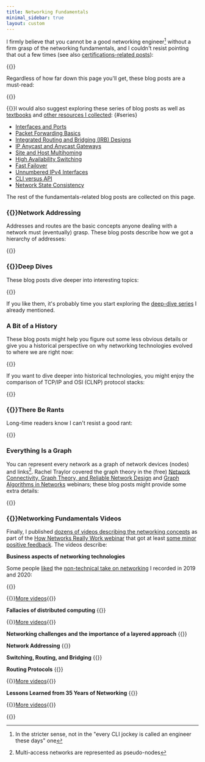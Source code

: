```yaml
---
title: Networking Fundamentals
minimal_sidebar: true
layout: custom
---
```

I firmly believe that you cannot be a good networking engineer[^CLI] without a firm grasp of the networking fundamentals, and I couldn't resist pointing that out a few times (see also [certifications-related posts](/tag/certifications/)):

{{<series-listing tag="important" weight="yes">}}

Regardless of how far down this page you'll get, these blog posts are a must-read:

{{<series-listing tag="must" weight="yes">}}

{{<plushy magic>}}I would also suggest exploring these series of blog posts as well as [textbooks](https://my.ipspace.net/bin/list?id=Net101#TEXTBOOK) and [other resources I collected](https://my.ipspace.net/bin/list?id=Net101#MORE):
{#series}

* [Interfaces and Ports](/series/if_port/)
* [Packet Forwarding Basics](/series/forwarding/)
* [Integrated Routing and Bridging (IRB) Designs](/series/irb/)
* [IP Anycast and Anycast Gateways](/series/anycast/)
* [Site and Host Multihoming](/series/multihoming/)
* [High Availability Switching](/series/ha-switching/)
* [Fast Failover](/series/fast-failover/)
* [Unnumbered IPv4 Interfaces](/series/unnumbered-interfaces/)
* [CLI versus API](/series/cli/)
* [Network State Consistency](/series/consistent-state/)

The rest of the fundamentals-related blog posts are collected on this page.

[^CLI]: In the stricter sense, not in the "every CLI jockey is called an engineer these days" one

### {{<plushy idea>}}Network Addressing

Addresses and routes are the basic concepts anyone dealing with a network must (eventually) grasp. These blog posts describe how we got a hierarchy of addresses:

{{<series-listing tag="addr">}}

### {{<plushy master>}}Deep Dives

These blog posts dive deeper into interesting topics:

{{<series-listing tag="deep">}}

If you like them, it's probably time you start exploring the [deep-dive series](#series) I already mentioned.

### A Bit of a History

These blog posts might help you figure out some less obvious details or give you a historical perspective on why networking technologies evolved to where we are right now:

{{<series-listing tag="history">}}

If you want to dive deeper into historical technologies, you might enjoy the comparison of TCP/IP and OSI (CLNP) protocol stacks:

{{<series-listing tag="osi">}}

### {{<plushy angry>}}There Be Rants

Long-time readers know I can't resist a good rant:

{{<series-listing tag="rant">}}

### Everything Is a Graph

You can represent every network as a graph of network devices (nodes) and links[^MAC]. Rachel Traylor covered the graph theory  in the (free) [Network Connectivity, Graph Theory, and Reliable Network Design](https://my.ipspace.net/bin/list?id=Graph) and [Graph Algorithms in Networks](https://my.ipspace.net/bin/list?id=Algorithms) webinars; these blog posts might provide some extra details:

{{<series-listing tag="graph">}}

[^MAC]: Multi-access networks are represented as pseudo-nodes

### {{<plushy happy>}}Networking Fundamentals Videos

Finally, I published [dozens of videos describing the networking concepts](/2019/08/the-first-networking-fundamentals/) as part of the [How Networks Really Work webinar](https://my.ipspace.net/bin/list?id=Net101) that got at least [some minor positive feedback](/2020/05/feedback-how-networks-really-work/). The videos describe:

**Business aspects of networking technologies**

Some people [liked](/2021/11/feedback-business-aspects-networking/) the [non-technical take on networking](https://my.ipspace.net/bin/list?id=NetBiz) I recorded in 2019 and 2020:

{{<series-listing tag="v_b">}}

{{<jump>}}[More videos](https://my.ipspace.net/bin/list?id=NetBiz#BF){{</jump>}}

**Fallacies of distributed computing**
{{<series-listing tag="v_f">}}

{{<jump>}}[More videos](https://my.ipspace.net/bin/list?id=Net101#FALLACIES){{</jump>}}

**Networking challenges and the importance of a layered approach**
{{<series-listing tag="v_c">}}

**Network Addressing**
{{<series-listing tag="v_a">}}

**Switching, Routing, and Bridging**
{{<series-listing tag="v_s">}}

**Routing Protocols**
{{<series-listing tag="v_r">}}

{{<jump>}}[More videos](https://my.ipspace.net/bin/list?id=Net101#ROUTING){{</jump>}}

**Lessons Learned from 35 Years of Networking**
{{<series-listing tag="v_l">}}

{{<jump>}}[More videos](https://my.ipspace.net/bin/list?id=NetBiz#LL){{</jump>}}

{{<series-untagged noseries="yes">}}